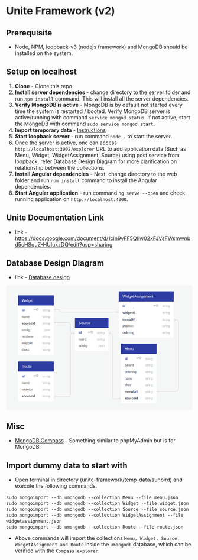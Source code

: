# Unite Framework (v2)

## Prerequisite

- Node, NPM, loopback-v3 (nodejs framework) and MongoDB should be installed on the system.
 
## Setup on localhost

1. **Clone** - Clone this repo 
2. **Install server dependencies** - change directory to the server folder and run ```npm install``` command. This will install all the server dependencies.
3. **Verify MongoDB is active** - MongoDB is by default not started every time the system is restarted / booted. Verify MongoDB server is active/running with command ```service mongod status```. If not active, start the MongoDB with command ```sudo service mongod start```.
4. **Import temporary data** - [Instructions](#import-dummy-data-to-start-with)
4. **Start loopback server** - run command ```node .``` to start the server.
5. Once the server is active, one can access ```http://localhost:3002/explorer``` URL to add application data (Such as Menu, Widget, WidgetAssignment, Source) using post service from loopback. refer Database Design Diagram for more clarification on relationship between the collections.
6. **Install Angular dependencies** - Next, change directory to the web folder and run ```npm install``` command to install the Angular dependencies.
7. **Start Angular application** - run command ```ng serve --open``` and check running application on ```http://localhost:4200```.

## Unite Documentation Link

-  link - https://docs.google.com/document/d/1cin9yFF5QIiw02xFJVsFWsmwnbd5cHSquZ-HUIuxzDQ/edit?usp=sharing

## Database Design Diagram

-  link - <a href="https://app.quickdatabasediagrams.com/#/schema/kgDNgaLMYESb-suRwpJeGw" target="_blank">Database design</a>

![unite database design](unite-database-design.png)

## Misc

- [MongoDB Compass](https://www.mongodb.com/products/compass) - Something similar to phpMyAdmin but is for MongoDB.

## Import dummy data to start with

- Open terminal in directory (unite-framework/temp-data/sunbird) and execute the following commands.

```
sudo mongoimport --db umongodb --collection Menu --file menu.json
sudo mongoimport --db umongodb --collection Widget --file widget.json
sudo mongoimport --db umongodb --collection Source --file source.json
sudo mongoimport --db umongodb --collection WidgetAssignment --file widgetassignment.json
sudo mongoimport --db umongodb --collection Route --file route.json
```
- Above commands will import the collections ```Menu, Widget, Source, WidgetAssignment and Route``` inside the ```umongodb``` database, which can be verified with the ```Compass explorer```.